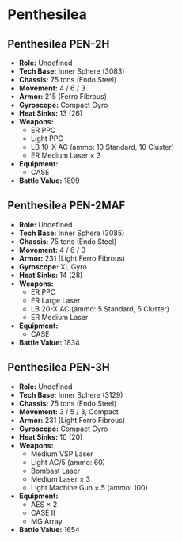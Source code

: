 # Penthesilea
## Penthesilea PEN-2H
- **Role:** Undefined
- **Tech Base:** Inner Sphere (3083)
- **Chassis:** 75 tons (Endo Steel)
- **Movement:** 4 / 6 / 3
- **Armor:** 215 (Ferro Fibrous)
- **Gyroscope:** Compact Gyro
- **Heat Sinks:** 13 (26)
- **Weapons:**
  - ER PPC
  - Light PPC
  - LB 10-X AC (ammo: 10 Standard, 10 Cluster)
  - ER Medium Laser × 3
- **Equipment:**
  - CASE
- **Battle Value:** 1899

## Penthesilea PEN-2MAF
- **Role:** Undefined
- **Tech Base:** Inner Sphere (3085)
- **Chassis:** 75 tons (Endo Steel)
- **Movement:** 4 / 6 / 0
- **Armor:** 231 (Light Ferro Fibrous)
- **Gyroscope:** XL Gyro
- **Heat Sinks:** 14 (28)
- **Weapons:**
  - ER PPC
  - ER Large Laser
  - LB 20-X AC (ammo: 5 Standard, 5 Cluster)
  - ER Medium Laser
- **Equipment:**
  - CASE
- **Battle Value:** 1834

## Penthesilea PEN-3H
- **Role:** Undefined
- **Tech Base:** Inner Sphere (3129)
- **Chassis:** 75 tons (Endo Steel)
- **Movement:** 3 / 5 / 3, Compact
- **Armor:** 231 (Light Ferro Fibrous)
- **Gyroscope:** Compact Gyro
- **Heat Sinks:** 10 (20)
- **Weapons:**
  - Medium VSP Laser
  - Light AC/5 (ammo: 60)
  - Bombast Laser
  - Medium Laser × 3
  - Light Machine Gun × 5 (ammo: 100)
- **Equipment:**
  - AES × 2
  - CASE II
  - MG Array
- **Battle Value:** 1654

